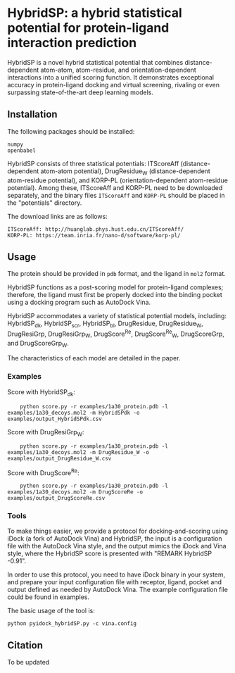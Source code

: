 # HybridSP: a hybrid statistical potential for protein-ligand interaction prediction
HybridSP is a novel hybrid statistical potential that combines distance-dependent atom-atom, atom-residue, and orientation-dependent interactions into a unified scoring function. 
It demonstrates exceptional accuracy in protein-ligand docking and virtual screening, rivaling or even surpassing state-of-the-art deep learning models.

## Installation
The following packages should be installed:

    numpy
    openbabel

HybridSP consists of three statistical potentials: ITScoreAff (distance-dependent atom-atom potential), DrugResidue<sub>W</sub> (distance-dependent atom-residue potential), and KORP-PL (orientation-dependent atom-residue potential). 
Among these, ITScoreAff and KORP-PL need to be downloaded separately, and the binary files `ITScoreAff` and `KORP-PL` should be placed in the "potentials" directory. 

The download links are as follows:

    ITScoreAff: http://huanglab.phys.hust.edu.cn/ITScoreAff/
    KORP-PL: https://team.inria.fr/nano-d/software/korp-pl/

## Usage
The protein should be provided in `pdb` format, and the ligand in `mol2` format. 

HybridSP functions as a post-scoring model for protein-ligand complexes; therefore, the ligand must first be properly docked into the binding pocket using a docking program such as AutoDock Vina.

HybridSP accommodates a variety of statistical potential models, including: 
HybridSP<sub>dk</sub>,
HybridSP<sub>scr</sub>,
HybridSP<sub>bl</sub>,
DrugResidue,
DrugResidue<sub>W</sub>,
DrugResiGrp,
DrugResiGrp<sub>W</sub>,
DrugScore<sup>Re</sup>,
DrugScore<sup>Re</sup><sub>W</sub>,
DrugScoreGrp, and
DrugScoreGrp<sub>W</sub>.

The characteristics of each model are detailed in the paper.

### Examples
Score with HybridSP<sub>dk</sub>:
```
    python score.py -r examples/1a30_protein.pdb -l examples/1a30_decoys.mol2 -m HybridSPdk -o examples/output_HybridSPdk.csv
```
Score with DrugResiGrp<sub>W</sub>:
```
    python score.py -r examples/1a30_protein.pdb -l examples/1a30_decoys.mol2 -m DrugResidue_W -o examples/output_DrugResidue_W.csv
```
Score with DrugScore<sup>Re</sup>:
```
    python score.py -r examples/1a30_protein.pdb -l examples/1a30_decoys.mol2 -m DrugScoreRe -o examples/output_DrugScoreRe.csv
```

### Tools
To make things easier, we provide a protocol for docking-and-scoring using iDock (a fork of AutoDock Vina) and HybridSP, the input is a configuration file with the AutoDock Vina style, and the output mimics the iDock and Vina style, where the HybridSP score is presented with "REMARK HybridSP -0.91".

In order to use this protocol, you need to have iDock binary in your system, and prepare your input configuration file with receptor, ligand, pocket and output defined as needed by AutoDock Vina. The example configuration file could be found in examples.

The basic usage of the tool is:

```
python pyidock_hybridSP.py -c vina.config
```

## Citation
To be updated
